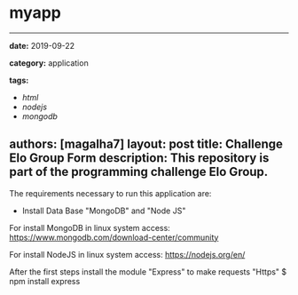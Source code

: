 # myapp
---
**date:** 2019-09-22

**category:** application

**tags:**
  - *html*
  - *nodejs*
  - *mongodb*

**authors:** [magalha7]
**layout:** post
**title:** Challenge Elo Group Form
**description:** This repository is part of the programming challenge Elo Group.
---


The requirements necessary to run this application are:
- Install Data Base "MongoDB" and "Node JS"

For install MongoDB in linux system access:
https://www.mongodb.com/download-center/community

For install NodeJS in linux system access:
https://nodejs.org/en/


After the first steps install the module "Express" to make requests "Https"
$ npm install express 
